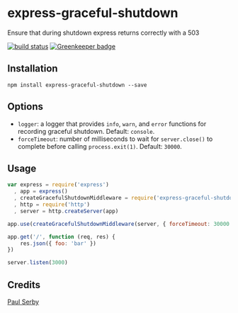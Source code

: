 # express-graceful-shutdown

Ensure that during shutdown express returns correctly with a 503

[![build status](https://secure.travis-ci.org/serby/express-graceful-shutdown.png)](http://travis-ci.org/serby/express-graceful-shutdown) [![Greenkeeper badge](https://badges.greenkeeper.io/serby/express-graceful-shutdown.svg)](https://greenkeeper.io/)

## Installation

```
npm install express-graceful-shutdown --save
```

## Options

* `logger`: a logger that provides `info`, `warn`, and `error` functions for recording graceful shutdown. Default: `console`.
* `forceTimeout`: number of milliseconds to wait for `server.close()` to complete before calling `process.exit(1)`. Default: `30000`.

## Usage

```js
var express = require('express')
  , app = express()
  , createGracefulShutdownMiddleware = require('express-graceful-shutdown')
  , http = require('http')
  , server = http.createServer(app)

app.use(createGracefulShutdownMiddleware(server, { forceTimeout: 30000 }))

app.get('/', function (req, res) {
    res.json({ foo: 'bar' })
})

server.listen(3000)
```

## Credits
[Paul Serby](https://github.com/serby/)
